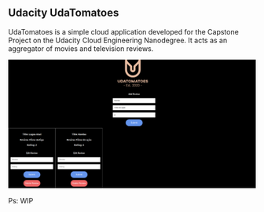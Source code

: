 ## Udacity UdaTomatoes

UdaTomatoes is a simple cloud application developed for the Capstone Project on the Udacity Cloud Engineering Nanodegree. It acts as an aggregator of movies and television reviews.

![UdaTomatoes](udatomatoes-screenshots/udatomatoes-index.png)

Ps: WIP
